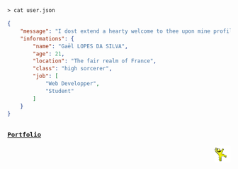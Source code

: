 <!--- 2024-11-28T14:18:03.865 --->

```shell
> cat user.json
```

```json
{
    "message": "I dost extend a hearty welcome to thee upon mine profile page.",
    "informations": {
        "name": "Gaël LOPES DA SILVA",
        "age": 21,
        "location": "The fair realm of France",
        "class": "high sorcerer",
        "job": [
            "Web Developper",
            "Student"
        ]
    }
}
```

[<kbd><br><strong>Portfolio</strong><br><br></kbd>](https://gael-lopes-da-silva.github.io/portfolio/)
<img align="right" style="width: 37px;" title="This is the yellow dancing man. Don't question him." alt="Too bad. He gone..." src="./assets/yellow_man.gif">
